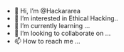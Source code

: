 - 👋 Hi, I’m @Hackararea
- 👀 I’m interested in Ethical Hacking..
- 🌱 I’m currently learning ...
- 💞️ I’m looking to collaborate on ...
- 📫 How to reach me ...

<!---
Hackararea/Hackararea is a ✨ special ✨ repository because its `README.md` (this file) appears on your GitHub profile.
You can click the Preview link to take a look at your changes.
--->
